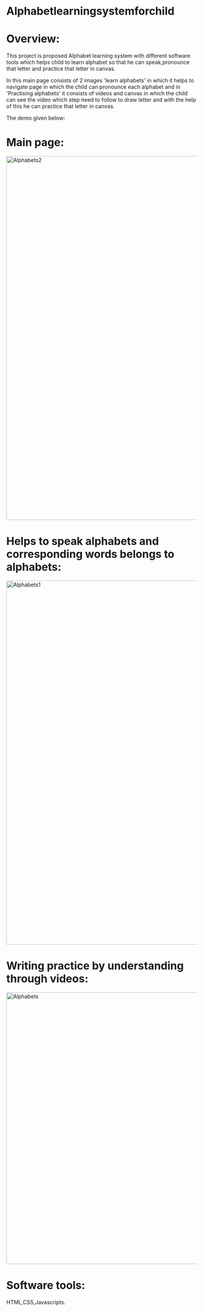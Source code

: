 # Alphabetlearningsystemforchild
# Overview:
This project is proposed Alphabet learning system with different software tools which helps child to learn alphabet so that he can speak,pronounce that letter and practice that letter in canvas.

In this main page consists of 2 images 'learn alphabets' in which it helps to navigate page in which the child can pronounce each alphabet and in 'Practising alphabets' it consists of videos and canvas in which the child can see the video which step need to follow to draw letter and with the help of this he can practice that letter in canvas.

The demo given below:

# Main page:

<img width="959" alt="Alphabets2" src="https://github.com/VermaAyush2k4/Alphabetlearningsystemforchild/assets/117018341/755c657b-fd16-421c-9913-fa8dfb78783b">

# Helps to speak alphabets and corresponding words belongs to alphabets:

<img width="959" alt="Alphabets1" src="https://github.com/VermaAyush2k4/Alphabetlearningsystemforchild/assets/117018341/9146858f-0177-4650-97d0-8cb6c943aff1">

# Writing practice by understanding through videos:

<img width="716" alt="Alphabets" src="https://github.com/VermaAyush2k4/Alphabetlearningsystemforchild/assets/117018341/6572b4ed-3a5f-4354-acfc-34a121aa6ec9">

# Software tools:
HTML,CSS,Javascripts.
